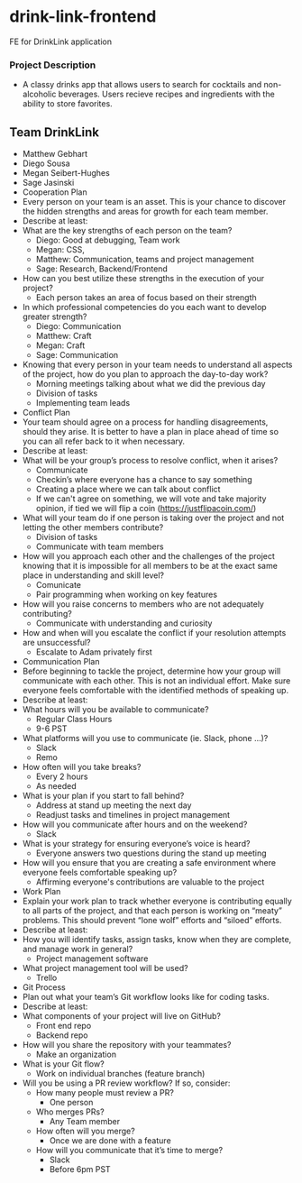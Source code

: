 # drink-link-frontend
FE for DrinkLink application

### Project Description

- A classy drinks app that allows users to search for cocktails and non-alcoholic beverages. Users recieve recipes and ingredients with the ability to store favorites.  

## Team DrinkLink

- Matthew Gebhart
- Diego Sousa
- Megan Seibert-Hughes
- Sage Jasinski
- Cooperation Plan
- Every person on your team is an asset. This is your chance to discover the hidden strengths and areas for growth for each team member.
- Describe at least:
- What are the key strengths of each person on the team?
    - Diego: Good at debugging, Team work
    - Megan: CSS, 
    - Matthew: Communication, teams and project management
    - Sage: Research, Backend/Frontend
- How can you best utilize these strengths in the execution of your project?
    - Each person takes an area of focus based on their strength
- In which professional competencies do you each want to develop greater strength?
    - Diego: Communication
    - Matthew: Craft
    - Megan: Craft
    - Sage: Communication
- Knowing that every person in your team needs to understand all aspects of the project, how do you plan to approach the day-to-day work?
    - Morning meetings talking about what we did the previous day
    - Division of tasks
    - Implementing team leads
- Conflict Plan
- Your team should agree on a process for handling disagreements, should they arise. It is better to have a plan in place ahead of time so you can all refer back to it when necessary.
- Describe at least:
- What will be your group’s process to resolve conflict, when it arises?
    - Communicate
    - Checkin’s where everyone has a chance to say something
    - Creating a place where we can talk about conflict
    - If we can't agree on something, we will vote and take majority opinion, if tied we will flip a coin (https://justflipacoin.com/)
- What will your team do if one person is taking over the project and not letting the other members contribute?
    - Division of tasks
    - Communicate with team members
- How will you approach each other and the challenges of the project knowing that it is impossible for all members to be at the exact same place in understanding and skill level?
    - Comunicate
    - Pair programming when working on key features 
- How will you raise concerns to members who are not adequately contributing?
    - Communicate with understanding and curiosity
- How and when will you escalate the conflict if your resolution attempts are unsuccessful?
    - Escalate to Adam privately first
- Communication Plan
- Before beginning to tackle the project, determine how your group will communicate with each other. This is not an individual effort. Make sure everyone feels comfortable with the identified methods of speaking up.
- Describe at least:
- What hours will you be available to communicate?
    - Regular Class Hours
    - 9-6 PST
- What platforms will you use to communicate (ie. Slack, phone …)?
    - Slack
    - Remo
- How often will you take breaks?
    - Every 2 hours
    - As needed
- What is your plan if you start to fall behind?
    - Address at stand up meeting the next day
    - Readjust tasks and timelines in project management
- How will you communicate after hours and on the weekend?
    - Slack
- What is your strategy for ensuring everyone’s voice is heard?
    - Everyone answers two questions during the stand up meeting
- How will you ensure that you are creating a safe environment where everyone feels comfortable speaking up?
    - Affirming everyone's contributions are valuable to the project
- Work Plan
- Explain your work plan to track whether everyone is contributing equally to all parts of the project, and that each person is working on “meaty” problems. This should prevent “lone wolf” efforts and “siloed” efforts.
- Describe at least:
- How you will identify tasks, assign tasks, know when they are complete, and manage work in general?
    - Project management software
- What project management tool will be used?
    - Trello
- Git Process
- Plan out what your team’s Git workflow looks like for coding tasks.
- Describe at least:
- What components of your project will live on GitHub?
    - Front end repo
    - Backend repo
- How will you share the repository with your teammates?
    - Make an organization
- What is your Git flow?
    - Work on individual branches (feature branch)
- Will you be using a PR review workflow? If so, consider:
    - How many people must review a PR?
        - One person
    - Who merges PRs?
        - Any Team member
    - How often will you merge?
        - Once we are done with a feature
    - How will you communicate that it’s time to merge?
        - Slack
        - Before 6pm PST




